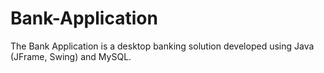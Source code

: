 # Bank-Application
The Bank Application is a desktop banking solution developed using Java (JFrame, Swing) and MySQL.
